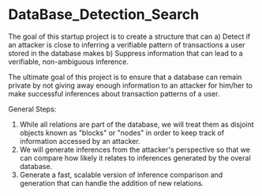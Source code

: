 # DataBase_Detection_Search

The goal of this startup project is to create a structure that can 
  a) Detect if an attacker is close to inferring a verifiable pattern of transactions a user stored in the database makes
  b) Suppress information that can lead to a verifiable, non-ambiguous inference.
  
The ultimate goal of this project is to ensure that a database can remain private by not giving away enough information to an attacker for him/her to make successful inferences about transaction patterns of a user. 

General Steps:
  1. While all relations are part of the database, we will treat them as disjoint objects known as "blocks" or "nodes" in order to keep track of information accessed by an attacker.
  2. We will generate inferences from the attacker's perspective so that we can compare how likely it relates to inferences generated by the overal database.
  3. Generate a fast, scalable version of inference comparison and generation that can handle the addition of new relations.
